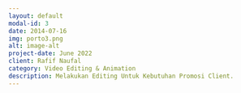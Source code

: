 ```yaml
---
layout: default
modal-id: 3
date: 2014-07-16
img: porto3.png
alt: image-alt
project-date: June 2022
client: Rafif Naufal
category: Video Editing & Animation
description: Melakukan Editing Untuk Kebutuhan Promosi Client.
---
```

